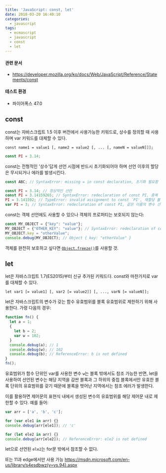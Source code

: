 ```yaml
---
title: 'JavaScript: const, let'
date: 2018-03-20 16:40:10
categories:
  - javascript
tags:
  - ecmascript
  - javascript
  - const
  - let
---
```


#### 관련 문서
- https://developer.mozilla.org/ko/docs/Web/JavaScript/Reference/Statements/const

#### 테스트 환경
- 파이어폭스 47.0

## const
const는 자바스크립트 1.5 이후 버전에서 사용가능한 키워드로, 상수를 정의할 때 사용하며 var 키워드를 대체할 수 있다.
```
const name1 = value1 [, name2 = value2 [, ... [, nameN = valueN]]];
```
```js
const PI = 3.14;
```
const는 전형적인 '상수'답게 선언 시점에 반드시 초기화되어야 하며 선언 이후의 할당은 무시되거나 에러를 발생시킨다.
```js
const ABC; // SyntaxError: missing = in const declaration, 초기화 필요함

const PI = 3.14; // 정상적인 선언
const PI = 3.14159265; // SyntaxError: redeclaration of const PI, 중복 선언 불가
PI = 3.141592; // TypeError: invalid assignment to const `PI', 재할당 불가
var PI = 3; // SyntaxError: redeclaration of const PI, 같은 이름의 변수 선언 불가
```
const는 객체 선언에도 사용할 수 있으나 객체의 프로퍼티는 보호되지 않는다:
```js
const MY_OBJECT = {"key": "value"};
MY_OBJECT = {"OTHER_KEY": "value"}; // SyntaxError: redeclaration of const MY_OBJECT
MY_OBJECT.key = "otherValue";
console.debug(MY_OBJECT); // Object { key: "otherValue" }
```
객체를 완전히 보호하고 싶다면 [`Object.freeze()`](https://developer.mozilla.org/ko/docs/Web/JavaScript/Reference/Global_Objects/Object/freeze)를 사용할 것.

## let
let은 자바스크립트 1.7(ES2015)부터 신규 추가된 키워드다. const와 마찬가지로 var를 대체할 수 있다.
```
let var1 [= value1] [, var2 [= value2]] [, ..., varN [= valueN]];
```
let은 자바스크립트의 변수가 갖는 함수 유효범위를 블록 유효범위로 제한하기 위해 사용한다.
가령 다음의 경우:
```js
function fn() {
  let a = 1;
  {
    let b = 2;
    var w = 102;
  }
  console.debug(a); // 1
  console.debug(w); // 102
  console.debug(b); // ReferenceError: b is not defined
}
fn();
```
유효범위가 함수 단위인 var를 사용한 변수 `w`는 블록 밖에서도 참조 가능한 반면, let을 사용하여 선언된 변수는 해당 지역을 감싼 블록과 그 하위의 중첩 블록에서만 유효한 블록 단위의 유효범위를 갖기 때문에 블록을 벗어난 지역에서는 참조 에러가 발생한다.

이를 활용하면 제어문의 표현식 내에서 생성된 변수의 유효범위를 해당 제어문 내로 제한할 수 있다. 예를 들어:
```js
var arr = ['a', 'b', 'c'];

for (var ele1 in arr) {}
console.debug(arr[ele1]); // 'c'

for (let ele2 in arr) {}
console.debug(arr[ele2]); // ReferenceError: ele2 is not defined
```
let으로 선언된 `ele2`는 for문 밖에서 참조할 수 없다.

IE는 11과 edge에서만 사용 가능 https://msdn.microsoft.com/en-us/library/s4esdbwz(v=vs.94).aspx
